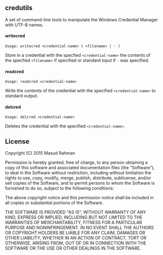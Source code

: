 ## credutils

A set of command-line tools to manipulate the Windows Credential Manager with
UTF-8 names.

#### writecred

    Usage: writecred <credential-name> ( <filename> | - )

Store in a credential with the specfied `<credential-name>` the contents of the
specfied `<filename>` if specified or standard input if `-` was specified.

#### readcred

    Usage: readcred <credential-name>

Write the contents of the credential with the specified `<credential-name>` to
standard output.

#### delcred

    Usage: delcred <credential-name>

Deletes the credential with the specified `<credential-name>`.

## License

Copyright (C) 2015 Masud Rahman

Permission is hereby granted, free of charge, to any person obtaining a copy of
this software and associated documentation files (the "Software"), to deal in
the Software without restriction, including without limitation the rights to
use, copy, modify, merge, publish, distribute, sublicense, and/or sell copies
of the Software, and to permit persons to whom the Software is furnished to do
so, subject to the following conditions:

The above copyright notice and this permission notice shall be included in all
copies or substantial portions of the Software.

THE SOFTWARE IS PROVIDED "AS IS", WITHOUT WARRANTY OF ANY KIND, EXPRESS OR
IMPLIED, INCLUDING BUT NOT LIMITED TO THE WARRANTIES OF MERCHANTABILITY,
FITNESS FOR A PARTICULAR PURPOSE AND NONINFRINGEMENT. IN NO EVENT SHALL THE
AUTHORS OR COPYRIGHT HOLDERS BE LIABLE FOR ANY CLAIM, DAMAGES OR OTHER
LIABILITY, WHETHER IN AN ACTION OF CONTRACT, TORT OR OTHERWISE, ARISING FROM,
OUT OF OR IN CONNECTION WITH THE SOFTWARE OR THE USE OR OTHER DEALINGS IN THE
SOFTWARE.

